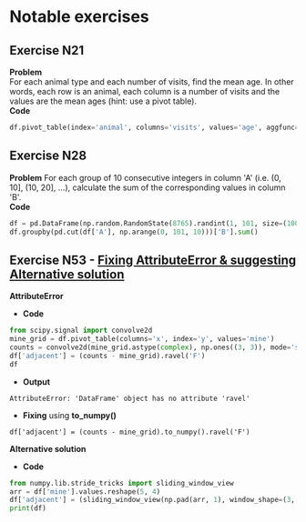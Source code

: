 # Notable exercises
## Exercise N21 
**Problem**  
For each animal type and each number of visits, find the mean age. In other words, each row is an animal, each column is a number of visits and the values are the mean ages (hint: use a pivot table).  
**Code**
```python
df.pivot_table(index='animal', columns='visits', values='age', aggfunc='mean')
```
## Exercise N28
**Problem** 
For each group of 10 consecutive integers in column 'A' (i.e. (0, 10], (10, 20], ...), calculate the sum of the corresponding values in column 'B'.  
**Code**
```python
df = pd.DataFrame(np.random.RandomState(8765).randint(1, 101, size=(100, 2)), columns = ["A", "B"])
df.groupby(pd.cut(df['A'], np.arange(0, 101, 10)))['B'].sum()
```
## Exercise N53 - [Fixing AttributeError & suggesting Alternative solution](https://github.com/ajcr/100-pandas-puzzles/issues/49#issue-2559633093)
**AttributeError**
- **Code**
```python
from scipy.signal import convolve2d
mine_grid = df.pivot_table(columns='x', index='y', values='mine')
counts = convolve2d(mine_grid.astype(complex), np.ones((3, 3)), mode='same').real.astype(int)
df['adjacent'] = (counts - mine_grid).ravel('F')
df
```
- **Output**
```
AttributeError: 'DataFrame' object has no attribute 'ravel'
```
- **Fixing** using **to_numpy()** 
```
df['adjacent'] = (counts - mine_grid).to_numpy().ravel('F')
```

**Alternative solution**
- **Code**
```python
from numpy.lib.stride_tricks import sliding_window_view
arr = df['mine'].values.reshape(5, 4)
df['adjacent'] = (sliding_window_view(np.pad(arr, 1), window_shape=(3, 3)).sum(axis=(-2, -1))-arr).ravel()
print(df)
```
